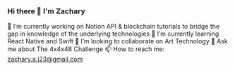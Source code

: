 ### Hi there 👋 I'm Zachary

  🔭 I’m currently working on Notion API & blockchain tutorials to bridge the gap in knowledge of the underlying technologies
  🌱 I’m currently learning React Native and Swift
  👯 I’m looking to collaborate on Art Technology
  💬 Ask me about The 4x4x48 Challenge
  📫 How to reach me: zachary.a.j23@gmail.com

<!--
**zacharyajackson/zacharyajackson** is a ✨ _special_ ✨ repository because its `README.md` (this file) appears on your GitHub profile.

Here are some ideas to get you started:

- 🔭 I’m currently working on ...
- 🌱 I’m currently learning ...
- 👯 I’m looking to collaborate on ...
- 🤔 I’m looking for help with ...
- 💬 Ask me about ...
- 📫 How to reach me: ...
- 😄 Pronouns: ...
- ⚡ Fun fact: ...
-->
